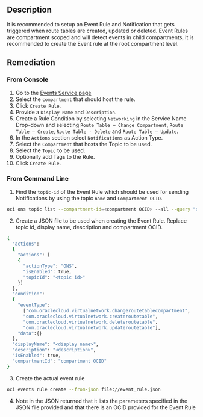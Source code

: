 ## Description

It is recommended to setup an Event Rule and Notification that gets triggered when route tables are created, updated or deleted. Event Rules are compartment scoped and will detect events in child compartments, it is recommended to create the Event rule at the root compartment level.

## Remediation

### From Console

1. Go to the [Events Service page](https://console.us-ashburn1.oraclecloud.com/events/rules)
2. Select the `compartment` that should host the rule.
3. Click `Create Rule`.
4. Provide a `Display Name` and `Description`.
5. Create a Rule Condition by selecting `Networking` in the Service Name Drop-down and selecting `Route Table – Change Compartment`, `Route Table – Create`, `Route Table - Delete` and `Route Table – Update`.
6. In the `Actions` section select `Notifications` as Action Type.
7. Select the `Compartment` that hosts the Topic to be used.
8. Select the `Topic` to be used.
9. Optionally add Tags to the Rule.
10. Click `Create Rule`.

### From Command Line

1. Find the `topic-id` of the Event Rule which should be used for sending Notifications by using the topic `name` and `Compartment OCID`.

```bash
oci ons topic list --compartment-id=<compartment OCID> --all --query "data [?name=='<topic_name>']".{"name:name,topic_id:\"topic-id\""} --output table
```

2. Create a JSON file to be used when creating the Event Rule. Replace topic id, display name, description and compartment OCID.

```bash
{
  "actions":
  {
    "actions": [
    {
      "actionType": "ONS",
      "isEnabled": true,
      "topicId": "<topic id>"
    }]
  },
  "condition":
  {
    "eventType":
      ["com.oraclecloud.virtualnetwork.changeroutetablecompartment",
      "com.oraclecloud.virtualnetwork.createroutetable",
      "com.oraclecloud.virtualnetwork.deleteroutetable",
      "com.oraclecloud.virtualnetwork.updateroutetable"],
    "data":{}
  },
  "displayName": "<display name>",
  "description": "<description>",
  "isEnabled": true,
  "compartmentId": "compartment OCID"
}
```

3. Create the actual event rule

```bash
oci events rule create --from-json file://event_rule.json
```

4. Note in the JSON returned that it lists the parameters specified in the JSON file provided and that there is an OCID provided for the Event Rule